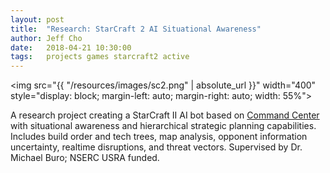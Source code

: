 ```yaml
---
layout: post
title:  "Research: StarCraft 2 AI Situational Awareness"
author: Jeff Cho
date:   2018-04-21 10:30:00
tags:   projects games starcraft2 active
---
```

  
  <img src="{{ "/resources/images/sc2.png" | absolute_url }}" width="400" style="display: block; margin-left: auto; margin-right: auto; width: 55%">
  
  A research project creating a StarCraft II AI bot based on [Command Center](https://github.com/davechurchill/commandcenter) with situational awareness and hierarchical strategic planning capabilities.  Includes build order and tech trees, map analysis, opponent information uncertainty, realtime disruptions, and threat vectors.  Supervised by Dr. Michael Buro; NSERC USRA funded.